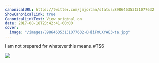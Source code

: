 ```yaml
---
canonicalURL: https://twitter.com/jmjordan/status/898646353131077632
ShowCanonicalLink: true
CanonicalLinkText: View original on
date: 2017-08-18T20:42:41+00:00
cover:
  image: "/images/898646353131077632-DHiiFmUXYAE3-ta.jpg"
---
```

I am not prepared for whatever this means. #TS6 

![](/images/898646353131077632-DHiiFmUXYAE3-ta.jpg)